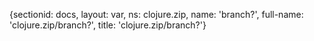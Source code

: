 {sectionid: docs, layout: var, ns: clojure.zip, name: 'branch?', full-name: 'clojure.zip/branch?',
  title: 'clojure.zip/branch?'}
